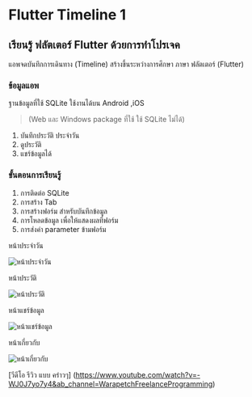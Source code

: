 # Flutter Timeline 1

## **เรียนรู้ ฟลัตเตอร์ Flutter ด้วยการทำโปรเจค**

แอพจดบันทึกการเดินทาง (Timeline)
สร้างขึ้นระหว่างการศึกษา ภาษา ฟลัตเตอร์ (Flutter)

### ข้อมูลแอพ
ฐานข้อมูลที่ใช้ SQLite ใช้งานได้บน Android ,iOS

> (Web และ Windows package ที่ใช้ ใช้ SQLite ไม่ได้)

1. บันทึกประวัติ ประจำวัน
2. ดูประวัติ
3. แชร์ข้อมูลได้


### ขั้นตอนการเรียนรู้
1. การติดต่อ SQLite
2. การสร้าง Tab
3. การสร้างฟอร์ม สำหรับบันทึกข้อมูล
4. การโหลดข้อมูล เพื่อให้แสดงผลที่ฟอร์ม
5. การส่งค่า parameter ข้ามฟอร์ม


หน้าประจำวัน

![หน้าประจำวัน](https://i.postimg.cc/BnXWJjqn/2021-05-01-12-13-00.png)

หน้าประวัติ

![หน้าประวัติ](https://i.postimg.cc/6QvDGF4s/2021-05-01-12-13-10.png)

หน้าแชร์ข้อมูล

![หน้าแชร์ข้อมูล](https://i.postimg.cc/VkTxvz6B/2021-05-01-12-13-23.png)

หน้าเกี่ยวกับ

![หน้าเกี่ยวกับ](https://i.postimg.cc/cHGP7Tfv/2021-05-01-12-13-36.png)


[วีดีโอ รีวิว แบบ คร่าวๆ]
(https://www.youtube.com/watch?v=-WJ0J7yo7y4&ab_channel=WarapetchFreelanceProgramming)

